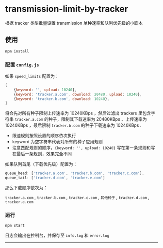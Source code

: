 transmission-limit-by-tracker  
====  

根据 tracker 类型批量设置 transmission 单种速率和队列优先级的小脚本



## 使用

```bash
npm install
```

### 配置 `config.js`

如果 `speed_limits` 配置为：

```javascript
[
    {keyword: '', upload: 10240},
    {keyword: 'tracker.a.com', download: 20480, upload: 10240},
    {keyword: 'tracker.b.com', download: 10240},
]
```

将会先对所有种子限制上传速率为 10240KBps ，然后过滤出 trackers 里包含字符串 `tracker.a.com` 的种子，限制其下载速率为 20480KBps 、上传速率为 10240KBps ，最后限制 `tracker.b.com` 的种子下载速率为 10240KBps .

- 限速规则按照设置的顺序依次执行
- keyword 为空字符串代表对所有的种子应用规则
- 注意匹配规则的顺序，`{keyword: '', upload: 10240}` 写在第一条规则和写在最后一条规则，效果完全不同



如果队列首尾（下载优先级）配置为：

```javascript
queue_head: ['tracker.a.com', 'tracker.b.com', 'tracker.c.com'],
queue_tail: ['tracker.d.com', 'tracker.e.com']
```

那么下载顺序依次为：

`tracker.a.com` , `tracker.b.com` , `tracker.c.com` ,  `其他种子` , `tracker.d.com` , `tracker.e.com` 

### 运行

```bash
npm start
```

日志会输出在控制台，并保存至 `info.log` 和 `error.log`



---